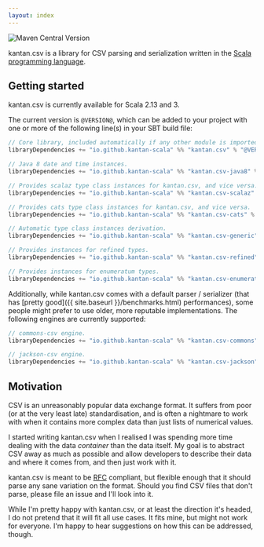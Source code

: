 ```yaml
---
layout: index
---
```


![Maven Central Version](https://img.shields.io/maven-central/v/io.github.kantan-scala/kantan.csv_3?style=flat)

kantan.csv is a library for CSV parsing and serialization written in the
[Scala programming language](https://www.scala-lang.org).

## Getting started

kantan.csv is currently available for Scala 2.13 and 3.

The current version is `@VERSION@`, which can be added to your project with one or more of the following line(s)
in your SBT build file:

```scala
// Core library, included automatically if any other module is imported.
libraryDependencies += "io.github.kantan-scala" %% "kantan.csv" % "@VERSION@"

// Java 8 date and time instances.
libraryDependencies += "io.github.kantan-scala" %% "kantan.csv-java8" % "@VERSION@"

// Provides scalaz type class instances for kantan.csv, and vice versa.
libraryDependencies += "io.github.kantan-scala" %% "kantan.csv-scalaz" % "@VERSION@"

// Provides cats type class instances for kantan.csv, and vice versa.
libraryDependencies += "io.github.kantan-scala" %% "kantan.csv-cats" % "@VERSION@"

// Automatic type class instances derivation.
libraryDependencies += "io.github.kantan-scala" %% "kantan.csv-generic" % "@VERSION@"

// Provides instances for refined types.
libraryDependencies += "io.github.kantan-scala" %% "kantan.csv-refined" % "@VERSION@"

// Provides instances for enumeratum types.
libraryDependencies += "io.github.kantan-scala" %% "kantan.csv-enumeratum" % "@VERSION@"
```

Additionally, while kantan.csv comes with a default parser / serializer (that has
[pretty good]({{ site.baseurl }}/benchmarks.html) performances), some people might prefer to use older, more
reputable implementations. The following engines are currently supported:

```scala
// commons-csv engine.
libraryDependencies += "io.github.kantan-scala" %% "kantan.csv-commons" % "@VERSION@"

// jackson-csv engine.
libraryDependencies += "io.github.kantan-scala" %% "kantan.csv-jackson" % "@VERSION@"
```


## Motivation

CSV is an unreasonably popular data exchange format. It suffers from poor (or at the very least late) standardisation,
and is often a nightmare to work with when it contains more complex data than just lists of numerical values.

I started writing kantan.csv when I realised I was spending more time dealing with the data _container_ than the
data itself. My goal is to abstract CSV away as much as possible and allow developers to describe their data and where
it comes from, and then just work with it.

kantan.csv is meant to be [RFC](https://tools.ietf.org/html/rfc4180) compliant, but flexible enough that it should
parse any sane variation on the format. Should you find CSV files that don't parse, please file an issue and I'll look
into it.

While I'm pretty happy with kantan.csv, or at least the direction it's headed, I do not pretend that it will fit
all use cases. It fits mine, but might not work for everyone. I'm happy to hear suggestions on how this can be
addressed, though.
